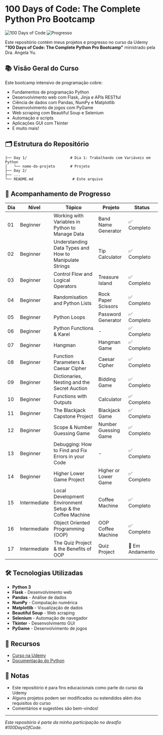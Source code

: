 # 100 Days of Code: The Complete Python Pro Bootcamp

![100 Days of Code](https://img.shields.io/badge/100%20Days%20of%20Code-Python-blue?style=for-the-badge)
![Progresso](https://img.shields.io/badge/Progresso-Em%20Andamento-orange?style=for-the-badge)

Este repositório contém meus projetos e progresso no curso da Udemy **"100 Days of Code: The Complete Python Pro Bootcamp"** ministrado pela Dra. Angela Yu.

## 📚 Visão Geral do Curso

Este bootcamp intensivo de programação cobre:
- Fundamentos de programação Python
- Desenvolvimento web com Flask, Jinja e APIs RESTful
- Ciência de dados com Pandas, NumPy e Matplotlib
- Desenvolvimento de jogos com PyGame
- Web scraping com Beautiful Soup e Selenium
- Automação e scripts
- Aplicações GUI com Tkinter
- E muito mais!

## 🗂️ Estrutura do Repositório

```
├── Day 1/                    # Dia 1: Trabalhando com Variáveis em Python
│   └── nome-do-projeto       # Projeto
├── Day 2/
├── ...
└── README.md                  # Este arquivo
```

## 🚀 Acompanhamento de Progresso

| Dia | Nível | Tópico | Projeto | Status |
|-----|-------|--------|---------|--------|
| 01 | Beginner | Working with Variables in Python to Manage Data | Band Name Generator | ✅ Completo |
| 02 | Beginner | Understanding Data Types and How to Manipulate Strings | Tip Calculator | ✅ Completo |
| 03 | Beginner | Control Flow and Logical Operators | Treasure Island | ✅ Completo |
| 04 | Beginner | Randomisation and Python Lists | Rock Paper Scissors | ✅ Completo |
| 05 | Beginner | Python Loops | Password Generator | ✅ Completo |
| 06 | Beginner | Python Functions & Karel | - | ✅ Completo |
| 07 | Beginner | Hangman | Hangman Game | ✅ Completo |
| 08 | Beginner | Function Parameters & Caesar Cipher | Caesar Cipher | ✅ Completo |
| 09 | Beginner | Dictionaries, Nesting and the Secret Auction | Bidding Game | ✅ Completo |
| 10 | Beginner | Functions with Outputs | Calculator | ✅ Completo |
| 11 | Beginner | The Blackjack Capstone Project | Blackjack Game | ✅ Completo |
| 12 | Beginner | Scope & Number Guessing Game | Number Guessing Game | ✅ Completo |
| 13 | Beginner | Debugging: How to Find and Fix Errors in your Code | - | ✅ Completo |
| 14 | Beginner | Higher Lower Game Project | Higher or Lower Game | ✅ Completo |
| 15 | Intermediate | Local Development Environment Setup & the Coffee Machine | Coffee Machine | ✅ Completo |
| 16 | Intermediate | Object Oriented Programming (OOP) | OOP Coffee Machine | ✅ Completo |
| 17 | Intermediate | The Quiz Project & the Benefits of OOP | Quiz Project | 🔄 Em Andamento |

## 🛠️ Tecnologias Utilizadas

- **Python 3**
- **Flask** - Desenvolvimento web
- **Pandas** - Análise de dados
- **NumPy** - Computação numérica
- **Matplotlib** - Visualização de dados
- **Beautiful Soup** - Web scraping
- **Selenium** - Automação de navegador
- **Tkinter** - Desenvolvimento GUI
- **PyGame** - Desenvolvimento de jogos

## 🔗 Recursos

- [Curso na Udemy](https://www.udemy.com/course/100-days-of-code/)
- [Documentação do Python](https://docs.python.org/3/)

## 📝 Notas

- Este repositório é para fins educacionais como parte do curso da Udemy
- Alguns projetos podem ser modificados ou estendidos além dos requisitos do curso
- Comentários e sugestões são bem-vindos!

---

*Este repositório é parte da minha participação no desafio #100DaysOfCode.*
